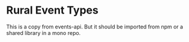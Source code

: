 # Rural Event Types

This is a copy from events-api. But it should be imported from npm or a shared library in a mono repo.
